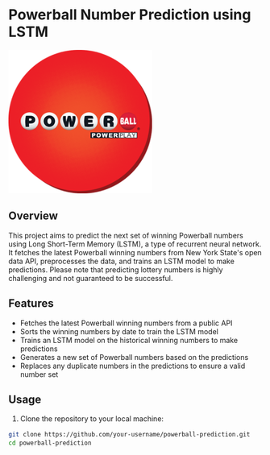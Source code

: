 # Powerball Number Prediction using LSTM

![Powerball](https://github.com/idanshimon/powerball_ai/blob/main/Powerball-Circle.png?raw=true)

## Overview

This project aims to predict the next set of winning Powerball numbers using Long Short-Term Memory (LSTM), a type of recurrent neural network. It fetches the latest Powerball winning numbers from New York State's open data API, preprocesses the data, and trains an LSTM model to make predictions. Please note that predicting lottery numbers is highly challenging and not guaranteed to be successful.

## Features

- Fetches the latest Powerball winning numbers from a public API
- Sorts the winning numbers by date to train the LSTM model
- Trains an LSTM model on the historical winning numbers to make predictions
- Generates a new set of Powerball numbers based on the predictions
- Replaces any duplicate numbers in the predictions to ensure a valid number set

## Usage

1. Clone the repository to your local machine:

```bash
git clone https://github.com/your-username/powerball-prediction.git
cd powerball-prediction
